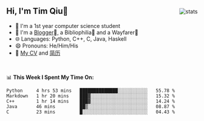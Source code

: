 <p>
<img src="https://github-readme-stats.vercel.app/api?username=qyxtim&show_icons=true" alt="stats" align="right" style="padding-top:20px"/>
</p>

## Hi, I'm Tim Qiu👋

- 🔭 I'm a 1st year computer science student
- 🌱 I'm a [Blogger](https://blog.blinkstar.cn)📝, a Bibliophilia📕 and a Wayfarer🚶
- 🌐 Languages: Python, C++, C, Java, Haskell
- 😄 Pronouns: He/Him/His
- 📄 [My CV](./cv.pdf) and [简历](./cv-ch.pdf)

<br>

📊 **This Week I Spent My Time On:**
<!--START_SECTION:waka-->
```text
Python     4 hrs 53 mins   ██████████████░░░░░░░░░░░   55.78 % 
Markdown   1 hr 20 mins    ███▓░░░░░░░░░░░░░░░░░░░░░   15.32 % 
C++        1 hr 14 mins    ███▓░░░░░░░░░░░░░░░░░░░░░   14.24 % 
Java       46 mins         ██▒░░░░░░░░░░░░░░░░░░░░░░   08.87 % 
C          23 mins         █░░░░░░░░░░░░░░░░░░░░░░░░   04.43 % 
```
<!--END_SECTION:waka-->
